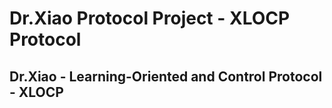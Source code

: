 # Dr.Xiao Protocol Project - XLOCP Protocol

## Dr.Xiao - Learning-Oriented and Control Protocol - XLOCP
